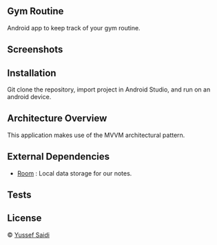 ## Gym Routine
Android app to keep track of your gym routine.

## Screenshots

## Installation
Git clone the repository, import project in Android Studio, and run on an android device.

## Architecture Overview
This application makes use of the MVVM architectural pattern. 

## External Dependencies
- [Room](https://developer.android.com/topic/libraries/architecture/room)
: Local data storage for our notes.

## Tests


## License
© [Yussef Saidi](https://yussefsaidi.me/)



